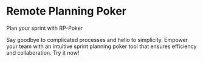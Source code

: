 # Remote Planning Poker

Plan your sprint with RP-Poker

Say goodbye to complicated processes and hello to simplicity. Empower your team with an intuitive sprint planning poker tool that ensures efficiency and collaboration. Try it now!
